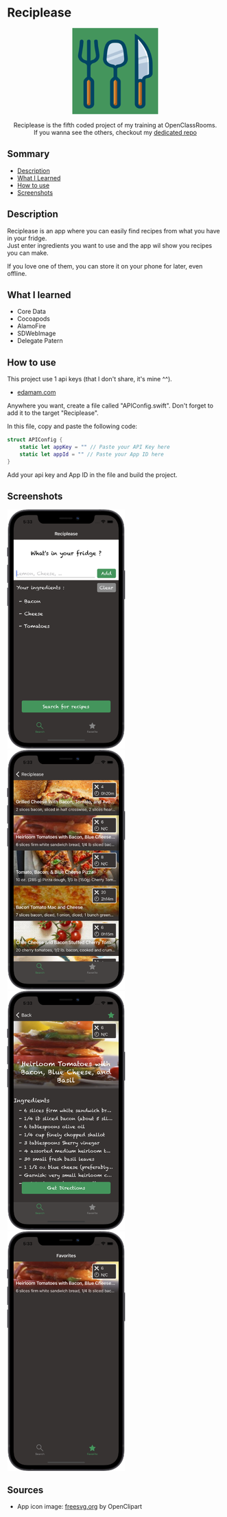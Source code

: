 # Reciplease

<div align="center">
    <img src="./assets/icon/Icon.png" width="200" alt="Reciplease Icon">
    <p>
    Reciplease is the fifth coded project of my training at OpenClassRooms.<br>
    If you wanna see the others, checkout my <a href="https://github.com/imick666/OpenClassRooms"> dedicated repo</a>
    </p>
</div>

## Sommary
- [Description](#description)
- [What I Learned](#what-i-learned)
- [How to use](#how-to-use)
- [Screenshots](#screenshots)

## Description

Reciplease is an app where you can easily find recipes from what you have in your fridge.  
Just enter ingredients you want to use and the app wil show you recipes you can make.

If you love one of them, you can store it on your phone for later, even offline.

## What I learned

- Core Data
- Cocoapods
- AlamoFire
- SDWebImage
- Delegate Patern

## How to use

This project use 1 api keys (that I don't share, it's mine ^^).

- [edamam.com](https://developer.edamam.com/edamam-docs-recipe-api)

Anywhere you want, create a file called "APIConfig.swift". Don't forget to add it to the target "Reciplease".

In this file, copy and paste the following code:

```Swift
struct APIConfig {
    static let appKey = "" // Paste your API Key here
    static let appId = "" // Paste your App ID here
}
```

Add your api key and App ID in the file and build the project.


## Screenshots

<div float="left">
    <img src="./assets/screenshots/SearchView.png" width="275" />
    <img src="./assets/screenshots/RecipesList.png" width="275" />
    <img src="./assets/screenshots/RecipeDetail.png" width="275" />
    <img src="./assets/screenshots/FavoritesView.png" width="275" />
</div>

## Sources

- App icon image: [freesvg.org](https://freesvg.org/kitchen-utensils) by OpenClipart


